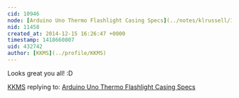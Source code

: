 ```yaml
---
cid: 10946
node: [Arduino Uno Thermo Flashlight Casing Specs](../notes/klrussell/12-14-2014/arduino-uno-thermo-flashlight-casing-specs)
nid: 11458
created_at: 2014-12-15 16:26:47 +0000
timestamp: 1418660807
uid: 432742
author: [KKMS](../profile/KKMS)
---
```


Looks great you all! :D

[KKMS](../profile/KKMS) replying to: [Arduino Uno Thermo Flashlight Casing Specs](../notes/klrussell/12-14-2014/arduino-uno-thermo-flashlight-casing-specs)

